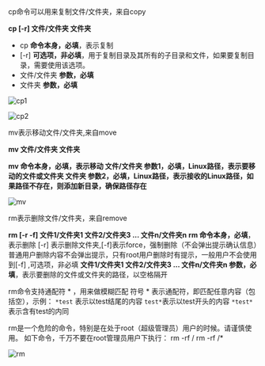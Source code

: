 cp命令可以用来复制文件/文件夹，来自copy

**cp [-r] 文件/文件夹 文件夹**

- cp **命令本身，必填**，表示复制
- [-r] **可选项，非必填**，用于复制目录及其所有的子目录和文件，如果要复制目录，需要使用该选项。
- 文件/文件夹 **参数，必填**
- 文件夹 **参数，必填**

![cp1](https://github.com/whitemousetl/whitemousetl.github.io/assets/67313669/7cf5323e-b009-491e-9a14-ef48181f3889)

![cp2](https://github.com/whitemousetl/whitemousetl.github.io/assets/67313669/7851e11f-894f-4a01-b5e9-fd90997c5935)

mv表示移动文件/文件夹,来自move

**mv 文件/文件夹 文件夹**

**mv **命令本身，必填**，表示移动
文件/文件夹 **参数1，必填**，Linux路径，表示要移动的文件或文件夹
文件夹 **参数2，必填**，Linux路径，表示接收的Linux路径，如果路径不存在，则添加新目录，确保路径存在**

![mv](https://github.com/whitemousetl/whitemousetl.github.io/assets/67313669/838a0908-f53b-4b3e-9c05-94838537cf4b)

rm表示删除文件/文件夹，来自remove

**rm [-r -f] 文件1/文件夹1 文件2/文件夹3 ... 文件n/文件夹n**
**rm 命令本身，必填**，表示删除
[-r] 表示删除文件夹,[-f]表示force，强制删除（不会弹出提示确认信息）普通用户删除内容不会弹出提示，只有root用户删除时有提示，一般用户不会使用到[-f] ,可选项，非必填
**文件1/文件夹1 文件2/文件夹3 ... 文件n/文件夹n 参数，必填**，表示要删除的文件或文件夹的路径，以空格隔开

rm命令支持通配符 * ，用来做模糊匹配
符号 * 表示通配符，即匹配任意内容（包括空），示例：
`*test` 表示以test结尾的内容
`test*`表示以test开头的内容
`*test*`表示含有test的内同

rm是一个危险的命令，特别是在处于root（超级管理员）用户的时候。请谨慎使用。
如下命令，千万不要在root管理员用户下执行：
rm -rf /
rm -rf /*

![rm](https://github.com/whitemousetl/whitemousetl.github.io/assets/67313669/5697e07c-db0d-47f3-8a4e-ebeda29d9415)
